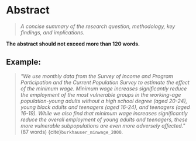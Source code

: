 # Abstract

> *A concise summary of the research question, methodology, key findings, and implications.*

**The abstract should not exceed more than 120 words.**

## Example:

> *"We use monthly data from the Survey of Income and Program Participation and the Current Population Survey to estimate the effect of the minimum wage. Minimum wage increases significantly reduce the employment of the most vulnerable groups in the working-age population-young adults without a high school degree (aged 20-24), young black adults and teenagers (aged 16-24), and teenagers (aged 16-19). While we also find that minimum wage increases significantly reduce the overall employment of young adults and teenagers, these more vulnerable subpopulations are even more adversely affected."* (87 words) {cite}`burkhauser_minwage_2000`.